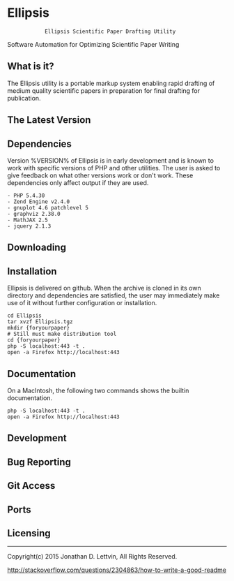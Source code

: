 # Ellipsis
                Ellipsis Scientific Paper Drafting Utility

Software Automation for Optimizing Scientific Paper Writing

What is it?
-----------

The Ellipsis utility is a portable markup system
enabling rapid drafting of medium quality scientific papers
in preparation for final drafting for publication.

The Latest Version
------------------

Dependencies
------------

Version %VERSION% of Ellipsis is in early development and is known
to work with specific versions of PHP and other utilities.
The user is asked to give feedback on what other versions work or don't work.
These dependencies only affect output if they are used.

    - PHP 5.4.30
    - Zend Engine v2.4.0
    - gnuplot 4.6 patchlevel 5
    - graphviz 2.38.0
    - MathJAX 2.5
    - jquery 2.1.3

Downloading
-----------

Installation
------------

Ellipsis is delivered on github.
When the archive is cloned in its own directory
and dependencies are satisfied,
the user may immediately make use of it without further 
configuration or installation.

    cd Ellipsis
    tar xvzf Ellipsis.tgz
    mkdir {foryourpaper}
    # Still must make distribution tool
    cd {foryourpaper}
    php -S localhost:443 -t .
    open -a Firefox http://localhost:443

Documentation
-------------

On a MacIntosh, the following two commands shows the builtin documentation.

    php -S localhost:443 -t .
    open -a Firefox http://localhost:443

Development
-----------

Bug Reporting
-------------

Git Access
----------

Ports
-----

Licensing
---------

-------------------------------------------------------------------------------
Copyright(c) 2015 Jonathan D. Lettvin, All Rights Reserved.

http://stackoverflow.com/questions/2304863/how-to-write-a-good-readme



